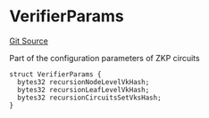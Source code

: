 # VerifierParams
[Git Source](https://github.com/matter-labs/zksync-contracts/blob/a1506a91fd7e3b73aa6fe10caf12e32f39e26211/contracts/l2-contracts/verifier/chain-interfaces/IVerifier.sol)

Part of the configuration parameters of ZKP circuits


```solidity
struct VerifierParams {
  bytes32 recursionNodeLevelVkHash;
  bytes32 recursionLeafLevelVkHash;
  bytes32 recursionCircuitsSetVksHash;
}
```

